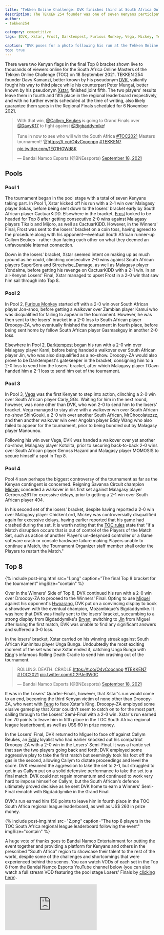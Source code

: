 ```yaml
---
title: "Tekken Online Challenge: DVK finishes third at South Africa Online Masters"
description: The TEKKEN 254 founder was one of seven Kenyans participating in the event. 
author: 
- tekken254

category: competitive
tags: [DVK, Xstar, Frost, Darktempest, Furious Monkey, Vega, Mickey, Tekken Online Challenge, South Africa, Tekken World Tour]

caption: "DVK poses for a photo following his run at the Tekken Online Challenge: South Africa Online Masters (Photo: Davy Kamanzi / Instagram)"
top: true
---
```

<p>There were two Kenyan flags in the final Top 8 bracket shown live to thousands of viewers online for the South Africa Online Masters of the Tekken Online Challenge (TOC) on 18 September 2021. TEKKEN 254 founder Davy Kamanzi, better known by his pseudonym <a href="/circuit/tekken/profile.html?id=4092983" target="_blank">DVK</a>, valiantly fought his way to third place while his counterpart Peter Mungai, better known by his pseudonym <a href="/circuit/tekken/profile.html?id=4183920" target="_blank">Xstar</a>, finished joint fifth. The two players' results leave them in fourth and fifth place in the regional leaderboard respectively, and with no further events scheduled at the time of writing, also likely guarantee them spots in the Regional Finals scheduled for 6 November 2021.

<div class="d-flex justify-content-center">
    <blockquote class="twitter-tweet"><p lang="en" dir="ltr">With that win, <a href="https://twitter.com/Callym_Beukes?ref_src=twsrc%5Etfw">@Callym_Beukes</a> is going to Grand Finals over <a href="https://twitter.com/DavyK17?ref_src=twsrc%5Etfw">@DavyK17</a> to fight against <a href="https://twitter.com/Bigbaddymike?ref_src=twsrc%5Etfw">@Bigbaddymike</a>!<br><br>Tune in now to see who will win the South Africa <a href="https://twitter.com/hashtag/TOC2021?src=hash&amp;ref_src=twsrc%5Etfw">#TOC2021</a> Masters tournament! 🏆<a href="https://t.co/O4vCoocnpp">https://t.co/O4vCoocnpp</a> <a href="https://twitter.com/hashtag/TEKKEN7?src=hash&amp;ref_src=twsrc%5Etfw">#TEKKEN7</a> <a href="https://t.co/1EO1HOWd8K">pic.twitter.com/1EO1HOWd8K</a></p>&mdash; Bandai Namco Esports (@BNEesports) <a href="https://twitter.com/BNEesports/status/1439236021439250445?ref_src=twsrc%5Etfw">September 18, 2021</a></blockquote> <script async src="https://platform.twitter.com/widgets.js" charset="utf-8"></script>
</div>

<section>
    <h2 class="site-red uppercase">Pools</h2>
    <h3 class="site-green uppercase">Pool 1</h3>
    <p>The tournament began in the pool stage with a total of seven Kenyans taking part. In Pool 1, Xstar kicked off his run with a 2-1 win over Malagasy player Sokas, before being sent down to the losers' bracket early by South African player CactuarKiDD. Elsewhere in the bracket, <a href="/circuit/tekken/profile.html?id=4644523" target="_blank">Frost</a> looked to be headed for Top 8 after getting consecutive 2-0 wins against Malagasy players Tikalo and Mijoro, as well as CactuarKiDD. However, in the Winners' Final, Frost was sent to the losers' bracket on a coin toss, having agreed to the procedure along with his opponent&mdash;eventual South African runner-up Callym Beukes&mdash;rather than facing each other on what they deemed an unfavourable Internet connection.</p> 
    <p>Down in the losers' bracket, Xstar seemed intent on making up as much ground as he could, clinching consecutive 2-0 wins against South African players SuperSora and Streetwise_Damage, as well as Malagasy player Yondaime, before getting his revenge on CactuarKiDD with a 2-1 win. In an all-Kenyan Losers' Final, Xstar managed to upset Frost in a 2-0 win that saw him sail through into Top 8.</p>
    <h3 class="site-green uppercase">Pool 2</h3>
    <p>In Pool 2, <a href="/circuit/tekken/profile.html?id=3798058" target="_blank">Furious Monkey</a> started off with a 2-0 win over South African player Jon-snoo, before getting a walkover over Zambian player Kamui who was disqualified for failing to appear in the tournament. However, he was then sent to the losers' bracket in a 2-0 loss to South African player Drooopy-ZA, who eventually finished the tournament in fourth place, before being sent home by fellow South African player Gasmaskguy in another 2-0 loss.</p>
    <p>Elsewhere in Pool 2, <a href="/circuit/tekken/profile.html?id=0749083" target="_blank">Darktempest</a> began his run with a 2-0 win over Malagasy player Kami, before being handed a walkover over South African player Jin, who was also disqualified as a no-show. Drooopy-ZA would also prove to be Darktempest's gatekeeper in the bracket, consigning him to a 2-0 loss to send him the losers' bracket, after which Malagasy player TOavn handed him a 2-1 loss to send him out of the tournament.</p>
    <h3 class="site-green uppercase">Pool 3</h3>
    <p>In Pool 3, <a href="/circuit/tekken/profile.html?id=7167649" target="_blank">Vega</a> was the first Kenyan to step into action, clinching a 2-0 win over South African player Carly_GGs. Waiting for him in the next round, however, was none other than DVK, who won 2-0 to send him to the losers' bracket. Vega managed to stay alive with a walkover win over South African no-show ShinGouki, a 2-0 win over another South African, MrChocolatezzz, and then another walkover win over Angolan player Eddy Wang who also failed to appear for the tournament, prior to being bundled out by Malagasy player Manounou.</p>
    <p>Following his win over Vega, DVK was handed a walkover over yet another no-show, Malagasy player Kotolita, prior to securing back-to-back 2-0 wins over South African player Genoss Hazard and Malagasy player MOMOSIS to secure himself a spot in Top 8.</p>
    <h3 class="site-green uppercase">Pool 4</h3>
    <p>Pool 4 saw perhaps the biggest controversy of the tournament as far as the Kenyan contingent is concerned. Reigning Savanna Circuit champion <a href="/circuit/tekken/profile.html?id=2907096" target="_blank">Mickey</a> conceded a walkover in his first set against Malagasy player Cerberus261 for excessive delays, prior to getting a 2-1 win over South African player 404.</p>
    <p>In his second set of the losers' bracket, despite having reported a 2-0 win over Malagasy player ChickenLord, Mickey was controversially disqualified again for excessive delays, having earlier reported that his game had crashed during the set. It is worth noting that the <a href="https://www.bandainamcoent.com/legal/community-events/official-rules-toc2021" target="_blank">TOC rules</a> state that "if a Match disruption occurs that is out of control of the Players of the Match Set, such as action of another Player’s un-desynced controller or a Game software crash or console hardware failure making Players unable to continue a Match, the Tournament Organizer staff member shall order the Players to restart the Match."</p>
</section>

<section>
    <h2 class="site-red uppercase">Top 8</h2>
    {% include post-img.html src="1.png" caption="The final Top 8 bracket for the tournament" imgSize="contain" %}
    <p>Over in the Winners' Side of Top 8, DVK continued his run with a 2-0 win over Drooopy-ZA to proceed to the Winners' Final. Opting to use <a href="/guides/character.html?view=miguel" target="_blank">Miguel</a> against his opponent's <a href="/guides/character.html?view=hwoarang" target="_blank">Hwoarang</a>, DVK put on a convincing display to book a showdown with the eventual champion, Mozambique's Bigdaddymike. It was here that DVK was finally sent to the losers' bracket, succumbing to a strong display from Bigdaddymike's <a href="/guides/character.html?view=bryan">Bryan</a>; switching to <a href="/guides/character.html?view=jin">Jin</a> from Miguel after losing the first match, DVK was unable to find any significant answers and suffered a 3-0 loss.</p>
    <p>In the losers' bracket, Xstar carried on his winning streak against South African Kunimitsu player Unga Bunga. Undoubtedly the most exciting moment of the set was how Xstar ended it, catching Unga Bunga with <a href="/guides/character.html?view=king">King</a>'s infamous Rolling Death Cradle to send him crashing out of the tournament.</p>
    <div class="d-flex justify-content-center">
        <blockquote class="twitter-tweet"><p lang="en" dir="ltr">ROLLING. DEATH. CRADLE.<a href="https://t.co/O4vCoocnpp">https://t.co/O4vCoocnpp</a> <a href="https://twitter.com/hashtag/TEKKEN7?src=hash&amp;ref_src=twsrc%5Etfw">#TEKKEN7</a> <a href="https://twitter.com/hashtag/TOC2021?src=hash&amp;ref_src=twsrc%5Etfw">#TOC2021</a> <a href="https://t.co/Dt2PJe3W0C">pic.twitter.com/Dt2PJe3W0C</a></p>&mdash; Bandai Namco Esports (@BNEesports) <a href="https://twitter.com/BNEesports/status/1439212626068705287?ref_src=twsrc%5Etfw">September 18, 2021</a></blockquote> <script async src="https://platform.twitter.com/widgets.js" charset="utf-8"></script>
    </div>
    <p>It was in the Losers' Quarter-Finals, however, that Xstar's run would come to an end, becoming the third Kenyan victim of none other than Drooopy-ZA, who went with <a href="/guides/character.html?view=feng">Feng</a> to face Xstar's King. Drooopy-ZA employed some elusive gameplay that Xstar couldn't seem to catch on to for the most part, sailing through to the Losers' Semi-Final with a 2-0 win. Xstar's run earned him 70 points to leave him in fifth place in the TOC South Africa regional league leaderboard, as well as US$ 60 in prize money.</p>
    <p>In the Losers' Final, DVK returned to Miguel to face off against Callym Beukes, an <a href="/guides/character.html?view=eddy">Eddy</a> loyalist who had earlier knocked out his compatriot Drooopy-ZA with a 2-0 win in the Losers' Semi-Final. It was a frantic set that saw the two players going back and forth; DVK employed some aggressive play to take the first match but seemingly took his foot off the gas in the second, allowing Callym to dictate proceedings and level the score. DVK resumed the aggression to take the set to 2-1, but struggled to get in as Callym put on a solid defensive performance to take the set to a final match. DVK could not regain momentum and continued to work very hard to impose himself on Callym, but the South African's defence ultimately proved decisive as he sent DVK home to earn a Winners' Semi-Final rematch with Bigdaddymike in the Grand Final.</p>
    <p>DVK's run earned him 150 points to leave him in fourth place in the TOC South Africa regional league leaderboard, as well as US$ 260 in prize money.</p>
    {% include post-img.html src="2.png" caption="The top 8 players in the TOC South Africa regional league leaderboard following the event" imgSize="contain" %}
</section>

<aside>
    <p>A huge vote of thanks goes to Bandai Namco Entertainment for putting the event together and providing a platform for Kenyans and others in the prescribed "South Africa" region to showcase their talent to the rest of the world, despite some of the challenges and shortcomings that were experienced behind the scenes. You can watch VODs of each set in the Top 8 from the Bandai Namco Esports YouTube channel below (you can also watch a full stream VOD featuring the pool stage Losers' Finals by <a href="https://www.youtube.com/watch?v=635IJXZmp0A" target="_blank">clicking here</a>).</p>
    <div class="video-container d-flex justify-content-center mb-3">
        <iframe class="video-showcase" src="https://www.youtube.com/embed/videoseries?list=PLjw4VUNxDgU6h8FnBU56d0-Ufpbfuyb-E" frameborder="0" allow="autoplay; encrypted-media" allowfullscreen></iframe>
    </div>
<aside>